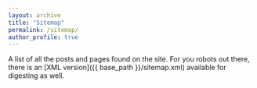 ```yaml
---
layout: archive
title: "Sitemap"
permalink: /sitemap/
author_profile: true
---
```


A list of all the posts and pages found on the site. For you robots out there, there is an [XML version]({{ base_path }}/sitemap.xml) available for digesting as well.

